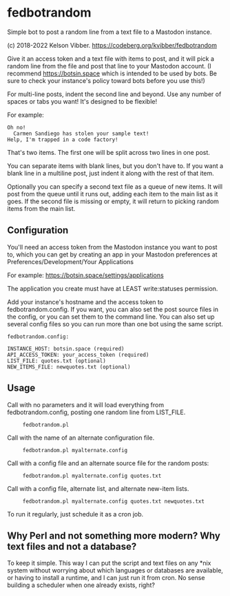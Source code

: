 # fedbotrandom
Simple bot to post a random line from a text file to a Mastodon instance.

(c) 2018-2022 Kelson Vibber. https://codeberg.org/kvibber/fedbotrandom

Give it an access token and a text file with items to post, and it will pick a random line
from the file and post that line to your Mastodon account. (I recommend https://botsin.space
which is intended to be used by bots. Be sure to check your instance's policy toward bots
before you use this!)

For multi-line posts, indent the second line and beyond. Use any number of spaces or tabs
you want! It's designed to be flexible!

For example:

```
Oh no!
  Carmen Sandiego has stolen your sample text!
Help, I'm trapped in a code factory!
```

That's two items. The first one will be split across two lines in one post.

You can separate items with blank lines, but you don't have to. If you want
a blank line in a multiline post, just indent it along with the rest of that item.

Optionally you can specify a second text file as a queue of new items. It will
post from the queue until it runs out, adding each item to the main list as it goes.
If the second file is missing or empty, it will return to picking random items from
the main list.

## Configuration

You'll need an access token from the Mastodon instance you want to post to,
which you can get by creating an app in your Mastodon preferences at
Preferences/Development/Your Applications

For example: https://botsin.space/settings/applications

The application you create must have at LEAST write:statuses permission.

Add your instance's hostname and the access token to fedbotrandom.config. If you
want, you can also set the post source files in the config, or you can set them
to the command line. You can also set up several config files so you can run more
than one bot using the same script.

```
fedbotrandom.config:

INSTANCE_HOST: botsin.space (required)
API_ACCESS_TOKEN: your_access_token (required)
LIST_FILE: quotes.txt (optional)
NEW_ITEMS_FILE: newquotes.txt (optional)
```

## Usage

Call with no parameters and it will load everything from fedbotrandom.config,
posting one random line from LIST_FILE.
```
     fedbotrandom.pl
```
Call with the name of an alternate configuration file.
```
     fedbotrandom.pl myalternate.config
```
     
Call with a config file and an alternate source file for the random posts:
```
     fedbotrandom.pl myalternate.config quotes.txt
```
      
Call with a config file, alternate list, and alternate new-item lists.
```
     fedbotrandom.pl myalternate.config quotes.txt newquotes.txt
```

To run it regularly, just schedule it as a cron job.

## Why Perl and not something more modern? Why text files and not a database?

To keep it simple. This way I can put the script and text files on any *nix
system without worrying about which languages or databases are available,
or having to install a runtime, and I can just run it from cron. No sense
building a scheduler when one already exists, right?
